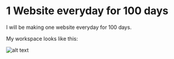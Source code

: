 # 1 Website everyday for 100 days

I will be making one website everyday for 100 days.

My workspace looks like this: 

![alt text](http://i.imgur.com/yZIp6gw.png "Workspace")

